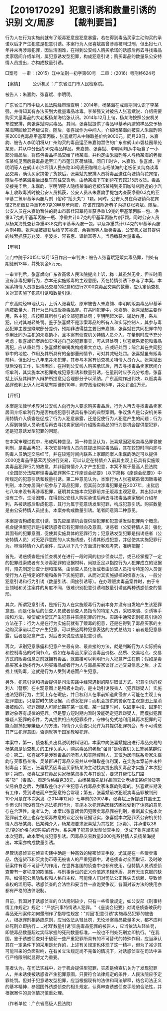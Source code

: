# 【201917029】犯意引诱和数量引诱的识别 文/周彦 　　【裁判要旨】

行为人在行为实施前就有了贩毒犯意是犯意暴露，若在得到毒品买家主动购买的承诺以后才产生犯意是犯意引诱。本案行为人张喜斌虽曾涉毒被判过刑，但出狱七八年并未再涉毒犯罪，因生活困难，在得到公安线人购买承诺的诱惑后再去寻找毒品卖家居间介绍牟利，属犯意诱发型犯罪，构成犯意引诱；购买毒品的数量系公安特情人员提出，亦构成数量引诱。

□案号　一审：（2015）江中法刑一初字第60号　二审：（2016）粤刑终624号

【案情】 　　公诉机关：广东省江门市人民检察院。

被告人：朱嘉韵、张喜斌、李明明。

广东省江门市中级人民法院经审理查明：2014年，杨某海在戒毒期间认识了李某强，并得知其有办法买到大批量毒品冰毒。李某强又对被告人张喜斌说，介绍需要购买大量毒品的大老板杨某海给张认识。2014年12月上旬，杨某海按照公安机关布控安排，向张喜斌购买毒品，其间，张喜斌提供了毒品甲基苯丙胺的样品交予杨某海带回给其老板试货。随后，张喜斌作为中间人，介绍杨某海向被告人朱嘉韵购买2000克毒品甲基苯丙胺，张喜斌可从中赚取差价约9000元。同月28日，朱嘉韵、被告人李明明将从广州购买的毒品运至朱嘉韵暂住的广东省鹤山市碧桂园翠苑某房，并从中分出约50克毒品样品。朱嘉韵、张喜斌、李明明均从中吸食了一小部分毒品后，将该包毒品样品交给了杨某海，并约定由朱嘉韵等人与杨某海的老板伍某纯见面后将毒品运至江门市蓬江区荷塘镇。同日11时许，朱嘉韵、张喜斌、李明明等人在鹤山市沙坪镇人民东路33号麦田咖啡店与杨某海的老板伍某纯商谈毒品交易，确认买家携带了货款后，张喜斌先安排人员将毒品送往荷塘镇荷花宾馆，随后与杨某海乘坐出租车前往交货地，由杨某海下车到荷花宾馆215房收货。毒品交接完毕后，朱嘉韵、李明明等人随杨某海的老板伍某纯到麦田咖啡店附近的小汽车上收取毒资时被公安人员抓获，公安人员从朱嘉韵手提包内查获净重0.3克的亚甲基二氧甲基苯丙胺片剂（俗称"摇头丸"）1颗。同时，公安人员在荷塘镇荷花宾馆215房缴获净重1950克的甲基苯丙胺，在该宾馆附近巷子内抓获张喜斌。随后，公安人员在朱嘉韵暂住的鹤山市碧桂园翠苑查获净重1.9克的甲基苯丙胺一包、净重3.7克的甲基苯丙胺一瓶、净重共计0.7克的甲基苯丙胺片剂7颗。同时公安人员从杨某海处查获净重43.8克的甲基苯丙胺一包，以及净重共计0.4克的甲基苯丙胺片剂4颗。张喜斌被抓获后检举苏兆波、余锦洲等人贩卖毒品，公安机关据其提供的线索抓获苏兆波、李波炎、容春惠、谭新富等人，当场缴获大量毒品。

【审判】

江门中院于2015年12月15日作出一审判决：被告人张喜斌犯贩卖毒品罪，判处有期徒刑13年，并处罚金5万元。

一审宣判后，张喜斌向广东省高级人民法院提出上诉，称：其虽然无业，但长时间没有涉毒犯罪行为，亦本无实施贩毒的主观意图，系在特情引诱下参与了本案。本案系特情人员提出毒品交易的犯意和进行2000克毒品交易的数量，应认定侦查机关对其实施了犯意引诱和数量引诱。

广东高院经审理认为，上诉人张喜斌、原审被告人朱嘉韵、李明明贩卖毒品甲基苯丙胺数量大，其行为已构成贩卖毒品罪。在共同犯罪中，朱嘉韵、张喜斌起主要作用，系主犯，应按照其所参与的全部犯罪处罚；李明明起次要、辅助作用，系从犯，应对其减轻处罚。鉴于张喜斌不是涉案毒品的所有人和实际控制人，其参与毒品犯罪主要是赚取部分差价，预期非法得益主要归朱嘉韵，张喜斌在共同犯罪中的作用比同为主犯的朱嘉韵小，且本案有侦查机关特情人员介入，在量刑时应予充分考虑；张喜斌归案后如实供述自己的犯罪事实，可从轻处罚；张喜斌系累犯和毒品再犯，应从重处罚；张喜斌检举揭发构成重大立功，应减轻处罚；综合其在共同犯罪中的地位、作用及其所具有的全部量刑情节，可对其减轻处罚。张喜斌虽有贩毒前科，但出狱七八年来并未犯罪，其参与本案有侦查机关特情人员介入。张喜斌出狱后没有工作，生活困难，在得到公安线人购买承诺后，再去寻找毒品卖家居间介绍牟利，其实施本次犯罪构成犯意引诱和数量引诱，在量刑时应予充分考虑。张喜斌上诉及其辩护人辩护所提意见合理部分予以采纳。广东高院作出判决，以贩卖毒品罪改判上诉人张喜斌有期徒刑10年，剥夺政治权利5年，并处罚金2万元。

【评析】

本案是法律学术界对公安线人向行为人要求购买毒品后，行为人再去寻找毒品卖家居间介绍牟利行为是否构成犯意引诱具有争议的典型案例。争议焦点是公安机关采用特情介入侦查是促成了行为人犯意暴露，还是促使行为人犯意产生的问题；行为人得到特情人员承诺后再去寻找卖家居间介绍贩卖毒品的行为是机会提供型犯罪，还是犯意诱发型犯罪的问题。

在本案审理过程中，形成两种意见。第一种意见认为，张喜斌因犯贩卖毒品罪曾被判刑，是毒品再犯，本次安排特情人员向其提出购买毒品后，其在较短时间内即与购毒人员确定交易细节，并在较短时间内联系上家即同案人朱嘉韵确定可以提供2000克毒品甲基苯丙胺进行交易，可以认定在特情介入前其主观上已具有实施贩卖毒品犯罪行为的故意，并非因特情介入才产生犯意，本案不属于最高人民法院《全国部分法院审理毒品犯罪案件工作座谈会纪要》（以下简称《座谈会纪要》）中所规定的犯意引诱和数量引诱。第二种意见认为，本案行为人张喜斌虽曾因贩毒被判刑，本次亦居间介绍参与了毒品犯罪，但其前次涉毒犯罪是在2007年，出狱后七八年来没有再涉毒犯罪，证明其实施本次犯罪前并无贩毒主观犯意。其出狱以来没有工作，生活困难，在得到公安线人购买承诺后再去寻找毒品卖家居间介绍牟利，系被诱惑后形成犯意，其行为属于犯意诱发型犯罪，构成犯意引诱。购买数量是由公安特情人员提出，本案亦构成数量引诱。笔者同意第二种意见。

本案是否构成犯意引诱，首先应厘清机会提供型犯罪和犯意诱发型犯罪两个概念。机会提供型犯罪是指被诱惑者已有犯罪倾向及意图，诱惑者（公安特情人员）强化其固有的犯罪意图，促使其实施具体的犯罪行为；犯意诱发型犯罪是指诱惑者（公安特情人员）对无犯罪意图的人实施诱惑，引诱其形成犯意，并促使其实施犯罪行为。审理特情介入的案件，应从以下几个方面进行客观考究，准确把握：

首先，诱惑侦查是指侦查机关在进行一段时间的初步侦查以后，或已经掌握了一定的犯罪线索或者有关涉毒犯罪的证据材料，尚缺乏足以指控行为人犯罪成立的证据时，预先制定侦查计划和策略，由侦查人员化妆或者由侦查人员指令特定的人员促使行为人在特定的环境和条件下实施犯罪，从而对其实施抓捕的侦查方法，一般分犯意引诱和行为引诱（数量引诱、间接引诱等）。在办理贩卖毒品案件时，由于专业领域和关注案件的角度不同，很难识别犯意引诱和数量引诱这两种诱惑侦查的情形。

其次，所谓犯意引诱，是指行为人在实施贩毒行为前本身并没有自发地产生该犯罪意图，而是化妆后的侦查人员或者侦查人员指令的特定人员，采取欺骗、引诱等手段和方法，唆使或诱使其产生犯意并实施犯罪的行为。实践中通常识别犯意引诱的方法在于：行为人是在行为实施前就有了贩毒的犯意，还是在得到了毒品买家的主动购买承诺以后才产生犯意。可以把这两种犯意表达的方式总结为：前者是犯意暴露，后者是犯意产生，对后者来说应该是犯意引诱。

再次，识别犯意暴露和犯意产生最有效、最直接的方法，就是判断行为人实际拥有和控制毒品的时间节点。假如在与毒品买家洽谈毒品价格、品质、交易地点、交易方式的贩毒信息之前就拥有毒品，就直接可以判明行为人犯意产生在前；假如是毒品买家主动找行为人购买毒品或者行为人与毒品买家谈好上述交易信息之后，才去找上线购毒，这就是行为人受到诱惑而产生犯意。

另外，犯意引诱和机会提供是司法实践中经常遇到的陷阱取证方式。犯意引诱的权利人（警察）在主观意图上是积极主动的，是主动引诱侵害人（犯罪嫌疑人）实施违法犯罪行为，主观上存在瑕疵，并且权利人在事前知道此侵害人可能在主观上有犯罪意图，只是暂时欠缺证据，而诱发犯罪；而机会提供的警察在主观意图上是消极被动的，犯罪嫌疑人可能长期在某一区域、某一固定时间，以固定手段、固定犯罪对象等有规律的犯罪，但是警方短时期内暂时没能确定犯罪嫌疑人，而模拟犯罪嫌疑人犯罪的条件，为其提供相应的犯罪条件，守株待兔式地利用其再次犯罪的可能而抓捕犯罪嫌疑人的方法。特情介入侦查只允许为其提供犯罪机会，却不可诱惑其产生犯罪意图，否则就等于国家教唆犯罪。

本案中，第一，侦查机关出具说明材料证明，本案中向张喜斌提出进行毒品交易的杨某海是侦查机关的工作关系人，购买毒品的老板"强哥"是侦查机关民警吴某群假扮；第二，张喜斌不是涉案毒品的所有人和实际控制人，其仅为居间联系卖家朱嘉韵与买家杨某海、吴某群进行毒品交易并从中赚取差价利润，在实施本案前并未控制毒品；第三，张喜斌系因毒品买家杨某海主动找其提出购买毒品才实施了本次犯罪；第四，张喜斌是在毒品买家杨某海事先与其谈妥，要求其帮忙找门路买"货"（毒品）、商定价格每克38元、由杨某海先拿样品回去让老板伍某纯验货等父易伯息之后，为赚取差价才产生犯意去找毒品卖家朱嘉韵购毒的。张喜斌长期没有工作，受到诱惑而产生犯意符合常理；第五，张喜斌前次犯贩卖毒品罪被判刑10个月是在本次案发（2014年12月）七年前的2007年，张喜斌上诉提出其虽无工作但长时间没有其他违法犯罪行为，实施本次犯罪系因经济困难受到了诱惑的意见存在合理性。笔者认为，本案以张喜斌曾因犯贩卖毒品罪被判刑，推断其实施本次犯罪前主观上也存在贩毒故意的认定没有证据证实，张喜斌本次犯罪系公安机关特情人员杨某海、伍某纯介入，杨某海要求张喜斌为其找货（冰毒）、并承诺以38元/克的价格向张购买的行为，系采用了犯意诱发型侦查手段，促成了张喜斌实施本次犯罪，故本案构成犯意引诱。因毒品交易数量2000克系特情人员杨某海提出，本案亦构成数量引诱。

尽管诱惑侦查在侦查实践中确是一种高效的秘密侦查手段，尤其是在一些贩卖毒品、伪造货币和买卖伪币等无被害人的严重犯罪中，诱惑侦查对全面取证、及时破获案件有着不可替代的作用，在世界各国的侦查中也都有使用。但特情人员诱惑侦查带有一定程度的欺骗性，与刑事诉讼的正义价值追求相矛盾，具有无法克服的缺陷，如侵犯公民隐私权和人格自主权、可能使人们对司法公正性失去信赖、导致侦查权的滥用等。诱惑侦查的合法性和妥当性一直饱受争议，各国对该方法的使用亦都有严格的法律限制。

目前，我国对于诱惑侦查的立法规制较少，只有一些零散规定，如公安部《刑事特情工作规定》规定："严禁刑事特情诱人犯罪。"《座谈会纪要》对诱惑侦查破获的毒品死刑案件如何暈刑作了指导性规定："对因'犯意引诱'实施毒品犯罪的被告人，根据罪刑相适应原则，应当依法从轻处罚，无论涉案毒品数量多大，都不应判处死刑立即执行......对因'数量引诱'实施毒品犯罪的被告人，应当依法从轻处罚，即使毒品数量超过实际掌握的死刑数量标准，一般也不判处死刑立即执行。"在我国，鉴于诱惑侦查对于破获一些严重犯罪所具有的不可替代的特殊作用，应当承认其在一定条件下的采用是允许的，上述有关规定也体现了这一精神，但为了减少其可能带来的负面影响，在有关立法规定尚不完备的情况下，对诱惑侦查在司法中进行严格限制就显得尤为重要。

笔者认为，在司法实践中，对于机会提供型犯罪，实质是侦查机关为了发现犯罪人，并未诱使被诱惑者产生犯罪意图，只要符合法律规定的条件，人民法院应予定罪处罚。但对于犯意诱发型犯罪，应当根据现有的法律和司法解释，结合司法正义的基本精神，参照国外诱惑侦查的相关规定，认真审查诱惑侦查手段的合法性，并根据案件的具体情况慎重处理。

（作者单位：广东省高级人民法院）